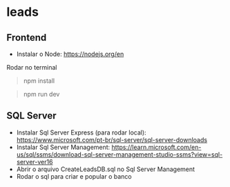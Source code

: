 # leads

## Frontend

- Instalar o Node: https://nodejs.org/en

Rodar no terminal
> npm install

> npm run dev

## SQL Server

- Instalar Sql Server Express (para rodar local): https://www.microsoft.com/pt-br/sql-server/sql-server-downloads
- Instalar Sql Server Management: https://learn.microsoft.com/en-us/sql/ssms/download-sql-server-management-studio-ssms?view=sql-server-ver16
- Abrir o arquivo CreateLeadsDB.sql no Sql Server Management
- Rodar o sql para criar e popular o banco
